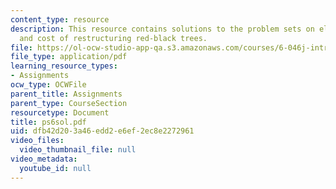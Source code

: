 ```yaml
---
content_type: resource
description: This resource contains solutions to the problem sets on electronic billboard
  and cost of restructuring red-black trees.
file: https://ol-ocw-studio-app-qa.s3.amazonaws.com/courses/6-046j-introduction-to-algorithms-sma-5503-fall-2005/dfb42d203a46edd2e6ef2ec8e2272961_ps6sol.pdf
file_type: application/pdf
learning_resource_types:
- Assignments
ocw_type: OCWFile
parent_title: Assignments
parent_type: CourseSection
resourcetype: Document
title: ps6sol.pdf
uid: dfb42d20-3a46-edd2-e6ef-2ec8e2272961
video_files:
  video_thumbnail_file: null
video_metadata:
  youtube_id: null
---
```

